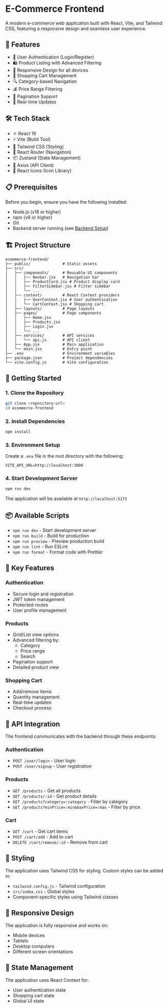 # E-Commerce Frontend

A modern e-commerce web application built with React, Vite, and Tailwind CSS, featuring a responsive design and seamless user experience.

## 🚀 Features

- 🔐 User Authentication (Login/Register)
- 🛍️ Product Listing with Advanced Filtering
- 📱 Responsive Design for all devices
- 🛒 Shopping Cart Management
- 🔍 Category-based Navigation
- 💰 Price Range Filtering
- 📄 Pagination Support
- 🔄 Real-time Updates

## 🛠️ Tech Stack

- ⚛️ React 19
- ⚡ Vite (Build Tool)
- 🎨 Tailwind CSS (Styling)
- 🔄 React Router (Navigation)
- 📦 Zustand (State Management)
- 🔌 Axios (API Client)
- 🎯 React Icons (Icon Library)

## 📋 Prerequisites

Before you begin, ensure you have the following installed:
- Node.js (v18 or higher)
- npm (v9 or higher)
- Git
- Backend server running (see [Backend Setup](#backend-setup))

## 🏗️ Project Structure

```
ecommerce-frontend/
├── public/              # Static assets
├── src/
│   ├── components/      # Reusable UI components
│   │   ├── Navbar.jsx   # Navigation bar
│   │   ├── ProductCard.jsx # Product display card
│   │   ├── FilterSidebar.jsx # Filter sidebar
│   │   └── ...
│   ├── context/         # React Context providers
│   │   ├── UserContext.jsx # User authentication
│   │   └── CartContext.jsx # Shopping cart
│   ├── layouts/         # Page layouts
│   ├── pages/           # Page components
│   │   ├── Home.jsx
│   │   ├── Products.jsx
│   │   ├── Login.jsx
│   │   └── ...
│   ├── services/        # API services
│   │   └── api.js       # API client
│   ├── App.jsx          # Main application
│   └── main.jsx         # Entry point
├── .env                 # Environment variables
├── package.json         # Project dependencies
└── vite.config.js       # Vite configuration
```

## 🚀 Getting Started

### 1. Clone the Repository
```bash
git clone <repository-url>
cd ecommerce-frontend
```

### 2. Install Dependencies
```bash
npm install
```

### 3. Environment Setup
Create a `.env` file in the root directory with the following:
```
VITE_API_URL=http://localhost:3000
```

### 4. Start Development Server
```bash
npm run dev
```

The application will be available at `http://localhost:5173`

## 📦 Available Scripts

- `npm run dev` - Start development server
- `npm run build` - Build for production
- `npm run preview` - Preview production build
- `npm run lint` - Run ESLint
- `npm run format` - Format code with Prettier

## 🔑 Key Features

### Authentication
- Secure login and registration
- JWT token management
- Protected routes
- User profile management

### Products
- Grid/List view options
- Advanced filtering by:
  - Category
  - Price range
  - Search
- Pagination support
- Detailed product view

### Shopping Cart
- Add/remove items
- Quantity management
- Real-time updates
- Checkout process

## 🔌 API Integration

The frontend communicates with the backend through these endpoints:

### Authentication
- `POST /user/login` - User login
- `POST /user/signup` - User registration

### Products
- `GET /products` - Get all products
- `GET /products/:id` - Get product details
- `GET /products?category=:category` - Filter by category
- `GET /products?minPrice=:min&maxPrice=:max` - Filter by price

### Cart
- `GET /cart` - Get cart items
- `POST /cart/add` - Add to cart
- `DELETE /cart/remove/:id` - Remove from cart

## 🎨 Styling

The application uses Tailwind CSS for styling. Custom styles can be added in:
- `tailwind.config.js` - Tailwind configuration
- `src/index.css` - Global styles
- Component-specific styles using Tailwind classes

## 📱 Responsive Design

The application is fully responsive and works on:
- Mobile devices
- Tablets
- Desktop computers
- Different screen orientations

## 🔄 State Management

The application uses React Context for:
- User authentication state
- Shopping cart state
- Global UI state
